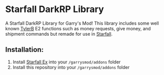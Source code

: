 # Starfall DarkRP Library
A Starfall DarkRP Library for Garry's Mod! This library includes some well known [TylerB](https://github.com/TylerB260) E2 functions such as money requests, give money, and shipment commands but remade for use in [Starfall](https://github.com/thegrb93/StarfallEx).

## Installation:
1. Install [Starfall Ex](https://github.com/thegrb93/StarfallEx) into your `/garrysmod/addons` folder
2. Install this repository into your `/garrysmod/addons` folder
